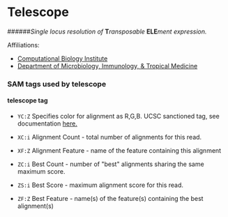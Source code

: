 Telescope
========

######*Single locus resolution of* **T***ransposable* **ELE***ment expression.*

Affiliations:

+ [Computational Biology Institute](http://cbi.gwu.edu)
+ [Department of Microbiology, Immunology, & Tropical Medicine](https://smhs.gwu.edu/microbiology/)

### SAM tags used by telescope

#### telescope tag

+ `YC:Z` Specifies color for alignment as R,G,B.
UCSC sanctioned tag, see documentation
[here.](http://genome.ucsc.edu/goldenpath/help/hgBamTrackHelp.html)

+ `XC:i` Alignment Count - total number of alignments for this read.

+ `XF:Z` Alignment Feature - name of the feature containing this alignment

+ `ZC:i` Best Count - number of "best" alignments sharing the same maximum score.

+ `ZS:i` Best Score - maximum alignment score for this read.

+ `ZF:Z` Best Feature - name(s) of the feature(s) containing the best alignment(s)

